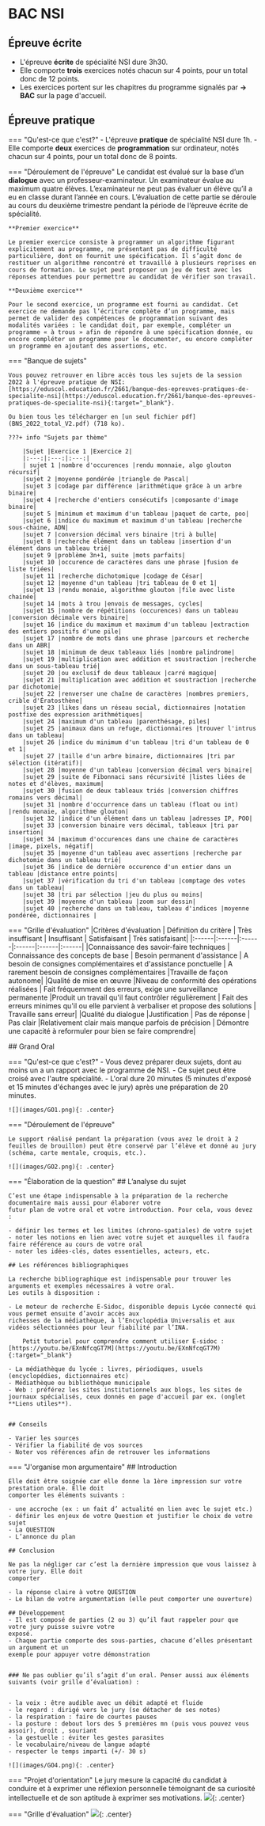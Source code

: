 # BAC NSI

## Épreuve écrite

- L'épreuve **écrite** de spécialité NSI dure 3h30.
- Elle comporte **trois** exercices notés chacun sur 4 points, pour un total donc de 12 points.
- Les exercices portent sur les chapitres du programme signalés par **→ BAC** sur la page d'accueil.


## Épreuve pratique

=== "Qu'est-ce que c'est?"
    - L'épreuve **pratique** de spécialité NSI dure 1h.
    - Elle comporte **deux** exercices de **programmation** sur ordinateur, notés chacun sur 4 points, pour un total donc de 8 points.


=== "Déroulement de l'épreuve"
    Le candidat est évalué sur la base d’un **dialogue** avec un professeur-examinateur. Un examinateur évalue au maximum quatre élèves. L’examinateur ne peut pas évaluer un élève qu’il a eu en classe durant l’année en cours. L’évaluation de cette partie se déroule au cours du deuxième trimestre pendant la période de l’épreuve écrite de spécialité.

    **Premier exercice**

    Le premier exercice consiste à programmer un algorithme figurant explicitement au programme, ne présentant pas de difficulté particulière, dont on fournit une spécification. Il s’agit donc de restituer un algorithme rencontré et travaillé à plusieurs reprises en cours de formation. Le sujet peut proposer un jeu de test avec les réponses attendues pour permettre au candidat de vérifier son travail.

    **Deuxième exercice**

    Pour le second exercice, un programme est fourni au candidat. Cet exercice ne demande pas l’écriture complète d’un programme, mais permet de valider des compétences de programmation suivant des modalités variées : le candidat doit, par exemple, compléter un programme « à trous » afin de répondre à une spécification donnée, ou encore compléter un programme pour le documenter, ou encore compléter un programme en ajoutant des assertions, etc.

=== "Banque de sujets"
    
    Vous pouvez retrouver en libre accès tous les sujets de la session 2022 à l'épreuve pratique de NSI: [https://eduscol.education.fr/2661/banque-des-epreuves-pratiques-de-specialite-nsi](https://eduscol.education.fr/2661/banque-des-epreuves-pratiques-de-specialite-nsi){:target="_blank"}.

    Ou bien tous les télécharger en [un seul fichier pdf](BNS_2022_total_V2.pdf) (718 ko).

    ???+ info "Sujets par thème"

        |Sujet |Exercice 1 |Exercice 2|
        |:---:|:---:|:---:|
        | sujet 1 |nombre d'occurences |rendu monnaie, algo glouton récursif|
        |sujet 2 |moyenne pondérée |triangle de Pascal|
        |sujet 3 |codage par différence |arithmétique grâce à un arbre binaire|
        |sujet 4 |recherche d'entiers consécutifs |composante d'image binaire|
        |sujet 5 |minimum et maximum d'un tableau |paquet de carte, poo|
        |sujet 6 |indice du maximum et maximum d'un tableau |recherche sous-chaine, ADN|
        |sujet 7 |conversion décimal vers binaire |tri à bulle|
        |sujet 8 |recherche élément dans un tableau |insertion d'un élément dans un tableau trié|
        |sujet 9 |problème 3n+1, suite |mots parfaits|
        |sujet 10 |occurence de caractères dans une phrase |fusion de liste triées|
        |sujet 11 |recherche dichotomique |codage de César|
        |sujet 12 |moyenne d'un tableau |tri tableau de 0 et 1|
        |sujet 13 |rendu monaie, algorithme glouton |file avec liste chainée|
        |sujet 14 |mots à trou |envois de messages, cycles|
        |sujet 15 |nombre de répétitions (occurences) dans un tableau |conversion décimale vers binaire|
        |sujet 16 |indice du maximum et maximum d'un tableau |extraction des entiers positifs d'une pile|
        |sujet 17 |nombre de mots dans une phrase |parcours et recherche dans un ABR|
        |sujet 18 |minimum de deux tableaux liés |nombre palindrome|
        |sujet 19 |multiplication avec addition et soustraction |recherche dans un sous-tableau trié|
        |sujet 20 |ou exclusif de deux tableaux |carré magique|
        |sujet 21 |multiplication avec addition et soustraction |recherche par dichotomie|
        |sujet 22 |renverser une chaîne de caractères |nombres premiers, crible d'Ératosthène|
        |sujet 23 |likes dans un réseau social, dictionnaires |notation postfixe des expression arithmétiques|
        |sujet 24 |maximum d'un tableau |parenthésage, piles|
        |sujet 25 |animaux dans un refuge, dictionnaires |trouver l'intrus dans un tableau|
        |sujet 26 |indice du minimum d'un tableau |tri d'un tableau de 0 et 1|
        |sujet 27 |taille d'un arbre binaire, dictionnaires |tri par sélection (itératif)|
        |sujet 28 |moyenne d'un tableau |conversion décimal vers binaire|
        |sujet 29 |suite de Fibonnaci sans récursivité |listes liées de notes et d'élèves, maximum|
        |sujet 30 |fusion de deux tableaux triés |conversion chiffres romains vers décimal|
        |sujet 31 |nombre d'occurrence dans un tableau (float ou int) |rendu monaie, algorithme glouton|
        |sujet 32 |indice d'un élément dans un tableau |adresses IP, POO|
        |sujet 33 |conversion binaire vers décimal, tableaux |tri par insertion|
        |sujet 34 |maximum d'occurences dans une chaine de caractères |image, pixels, négatif|
        |sujet 35 |moyenne d'un tableau avec assertions |recherche par dichotomie dans un tableau trié|
        |sujet 36 |indice de dernière occurence d'un entier dans un tableau |distance entre points|
        |sujet 37 |vérification du tri d'un tableau |comptage des votes dans un tableau|
        |sujet 38 |tri par sélection |jeu du plus ou moins|
        |sujet 39 |moyenne d'un tableau |zoom sur dessin|
        |sujet 40 |recherche dans un tableau, tableau d'indices |moyenne pondérée, dictionnaires |


=== "Grille d'évaluation"
    |Critères d'évaluation |	Définition du critère |	Très insuffisant |	Insuffisant |	Satisfaisant |	Très satisfaisant|
    |:------|:------|:------|:------|:------|:------|
    |Connaissance des savoir-faire techniques |	Connaissance des concepts de base |	Besoin permanent d'assistance | 	A besoin de consignes complémentaires et d'assistance ponctuelle |	A rarement besoin de consignes complémentaires 	|Travaille de façon autonome|
    |Qualité de mise en œuvre 	|Niveau de conformité des opérations réalisées |	Fait fréquemment des erreurs, exige une surveillance permanente 	|Produit un travail qu'il faut contrôler régulièrement |	Fait des erreurs minimes qu'il ou elle parvient à verbaliser et propose des solutions |	Travaille sans erreur|
    |Qualité du dialogue 	|Justification |	Pas de réponse |	Pas clair 	|Relativement clair mais manque parfois de précision |	Démontre une capacité à reformuler pour bien se faire comprendre|

## Grand Oral

=== "Qu'est-ce que c'est?"
    - Vous devez préparer deux sujets, dont au moins un a un rapport avec le programme de NSI. 
    - Ce sujet peut être croisé avec l'autre spécialité.
    - L'oral dure 20 minutes (5 minutes d'exposé et 15 minutes d'échanges avec le jury) après une préparation de 20 minutes.

    ![](images/GO1.png){: .center} 

=== "Déroulement de l'épreuve"

    Le support réalisé pendant la préparation (vous avez le droit à 2 feuilles de brouillon) peut être conservé par l’élève et donné au jury (schéma, carte mentale, croquis, etc.).

    ![](images/GO2.png){: .center} 

=== "Élaboration de la question"
    ## L’analyse du sujet

    C’est une étape indispensable à la préparation de la recherche documentaire mais aussi pour élaborer votre
    futur plan de votre oral et votre introduction. Pour cela, vous devez :

    - définir les termes et les limites (chrono-spatiales) de votre sujet
    - noter les notions en lien avec votre sujet et auxquelles il faudra faire référence au cours de votre oral
    - noter les idées-clés, dates essentielles, acteurs, etc.

    ## Les références bibliographiques

    La recherche bibliographique est indispensable pour trouver les arguments et exemples nécessaires à votre oral.
    Les outils à disposition :
    
    - Le moteur de recherche E-Sidoc, disponible depuis Lycée connecté qui vous permet ensuite d’avoir accès aux
    richesses de la médiathèque, à l’Encyclopédia Universalis et aux vidéos sélectionnées pour leur fiabilité par l’INA.

        Petit tutoriel pour comprendre comment utiliser E-sidoc : [https://youtu.be/EXnNfcqGT7M](https://youtu.be/EXnNfcqGT7M){:target="_blank"} 
    
    - La médiathèque du lycée : livres, périodiques, usuels (encyclopédies, dictionnaires etc)
    - Médiathèque ou bibliothèque municipale
    - Web : préférez les sites institutionnels aux blogs, les sites de journaux spécialisés, ceux donnés en page d'accueil par ex. (onglet **Liens utiles**).
    

    ## Conseils

    - Varier les sources
    - Vérifier la fiabilité de vos sources
    - Noter vos références afin de retrouver les informations

=== "J'organise mon argumentaire"
    ## Introduction

    Elle doit être soignée car elle donne la 1ère impression sur votre prestation orale. Elle doit
    comporter les éléments suivants :

    - une accroche (ex : un fait d’ actualité en lien avec le sujet etc.)
    - définir les enjeux de votre Question et justifier le choix de votre sujet
    - La QUESTION
    - L’annonce du plan

    ## Conclusion

    Ne pas la négliger car c’est la dernière impression que vous laissez à votre jury. Elle doit
    comporter 
    
    - la réponse claire à votre QUESTION
    - Le bilan de votre argumentation (elle peut comporter une ouverture)
    
    ## Développement
    - Il est composé de parties (2 ou 3) qu’il faut rappeler pour que votre jury puisse suivre votre
    exposé.
    - Chaque partie comporte des sous-parties, chacune d’elles présentant un argument et un
    exemple pour appuyer votre démonstration
    
    
    ### Ne pas oublier qu’il s’agit d’un oral. Penser aussi aux éléments suivants (voir grille d’évaluation) :


    - la voix : être audible avec un débit adapté et fluide
    - le regard : dirigé vers le jury (se détacher de ses notes)
    - la respiration : faire de courtes pauses
    - la posture : debout lors des 5 premières mn (puis vous pouvez vous assoir), droit , souriant
    - la gestuelle : éviter les gestes parasites
    - le vocabulaire/niveau de langue adapté
    - respecter le temps imparti (+/- 30 s)

    ![](images/GO4.png){: .center} 


=== "Projet d'orientation"
    Le jury mesure la capacité du candidat à conduire et à exprimer une réflexion personnelle témoignant de sa curiosité
    intellectuelle et de son aptitude à exprimer ses motivations.
    ![](images/GO5.png){: .center} 
    
=== "Grille d'évaluation"
    ![](images/GO6.png){: .center} 
